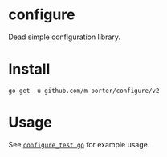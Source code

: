 # configure

Dead simple configuration library.

# Install

```
go get -u github.com/m-porter/configure/v2
```

# Usage

See [`configure_test.go`](./configure_test.go) for example usage.
